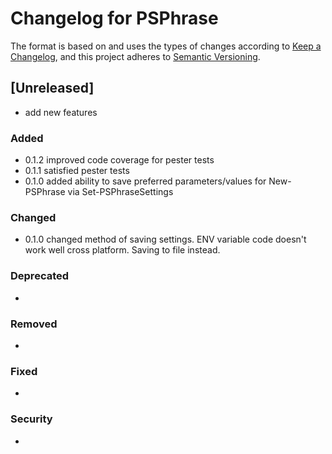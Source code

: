 # Changelog for PSPhrase

The format is based on and uses the types of changes according to [Keep a Changelog](https://keepachangelog.com/en/1.0.0/),
and this project adheres to [Semantic Versioning](https://semver.org/spec/v2.0.0.html).

## [Unreleased]
- add new features

### Added
- 0.1.2 improved code coverage for pester tests
- 0.1.1 satisfied pester tests
- 0.1.0 added ability to save preferred parameters/values for New-PSPhrase via Set-PSPhraseSettings
### Changed

- 0.1.0 changed method of saving settings.  ENV variable code doesn't work well cross platform. Saving to file instead.

### Deprecated

- 

### Removed

- 

### Fixed

- 

### Security

- 


